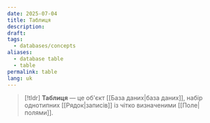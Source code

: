```yaml
---
date: 2025-07-04
title: Таблиця
description: 
draft: 
tags:
  - databases/concepts
aliases:
  - database table
  - table
permalink: table
lang: uk
---
```


> [!tldr]
> **Таблиця** — це об'єкт [[База даних|база даних]], набір однотипних [[Рядок|записів]] із чітко визначеними [[Поле|полями]].
